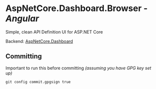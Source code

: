 # AspNetCore.Dashboard.Browser - _Angular_

Simple, clean API Definition UI for ASP.NET Core

Backend: [AspNetCore.Dashboard](https://github.com/MathiasFrost/AspNetCore.Dashboard)

## Committing

Important to run this before committing _(assuming you have GPG key set up)_

```shell
git config commit.gpgsign true
```
